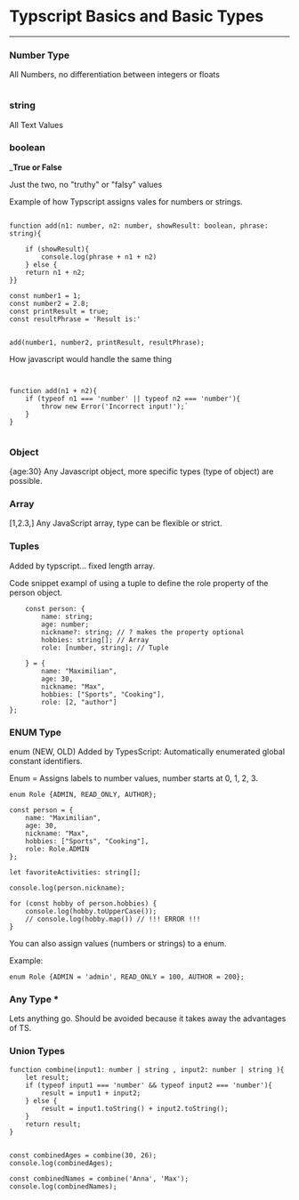 # Typscript Basics and Basic Types

---

### Number Type

All Numbers, no differentiation between integers or floats

```

```

### string

All Text Values

### boolean

___True or False__

Just the two, no "truthy" or "falsy" values

Example of how Typscript assigns vales for numbers or strings.
```

function add(n1: number, n2: number, showResult: boolean, phrase: string){

    if (showResult){
        console.log(phrase + n1 + n2)
    } else {
    return n1 + n2;
}}

const number1 = 1;
const number2 = 2.8;
const printResult = true;
const resultPhrase = 'Result is:'


add(number1, number2, printResult, resultPhrase);

```


How javascript would handle the same thing

```


function add(n1 + n2){
    if (typeof n1 === 'number' || typeof n2 === 'number'){
        throw new Error('Incorrect input!');`
    }
}


```

### Object

{age:30}
Any Javascript object, more specific types (type of object) are possible.

### Array

[1,2.3,]
Any JavaScript array, type can be flexible or strict.

### Tuples

Added by typscript... fixed length array. 

Code snippet exampl of using a tuple to define the role property of the person object. 

```
    const person: {
        name: string;
        age: number;
        nickname?: string; // ? makes the property optional
        hobbies: string[]; // Array
        role: [number, string]; // Tuple

    } = {
        name: "Maximilian",
        age: 30,
        nickname: "Max",
        hobbies: ["Sports", "Cooking"],
        role: [2, "author"]
};
```

### ENUM Type

enum (NEW, OLD)
Added by TypesScript: Automatically enumerated global constant identifiers.

Enum = Assigns labels to number values, number starts at 0, 1, 2, 3.


```
enum Role {ADMIN, READ_ONLY, AUTHOR}; 

const person = {
    name: "Maximilian",
    age: 30,
    nickname: "Max",
    hobbies: ["Sports", "Cooking"],
    role: Role.ADMIN
};

let favoriteActivities: string[];

console.log(person.nickname);

for (const hobby of person.hobbies) {
    console.log(hobby.toUpperCase());
    // console.log(hobby.map()) // !!! ERROR !!!
}
```

You can also assign values (numbers or strings) to a enum. 

Example:
```
enum Role {ADMIN = 'admin', READ_ONLY = 100, AUTHOR = 200}; 
```


### Any Type \*

Lets anything go. Should be avoided because it takes away the advantages of TS.

### Union Types

```
function combine(input1: number | string , input2: number | string ){
    let result;
    if (typeof input1 === 'number' && typeof input2 === 'number'){
        result = input1 + input2;
    } else {
        result = input1.toString() + input2.toString();
    }
    return result;
}


const combinedAges = combine(30, 26);
console.log(combinedAges);

const combinedNames = combine('Anna', 'Max');
console.log(combinedNames);


```
